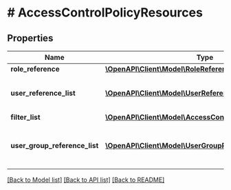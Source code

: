 # # AccessControlPolicyResources

## Properties

Name | Type | Description | Notes
------------ | ------------- | ------------- | -------------
**role_reference** | [**\OpenAPI\Client\Model\RoleReference**](RoleReference.md) |  | [optional]
**user_reference_list** | [**\OpenAPI\Client\Model\UserReference[]**](UserReference.md) | The User(s) being assigned a given role. | [optional]
**filter_list** | [**\OpenAPI\Client\Model\AccessControlPolicyDetailFilterList**](AccessControlPolicyDetailFilterList.md) |  | [optional]
**user_group_reference_list** | [**\OpenAPI\Client\Model\UserGroupReference[]**](UserGroupReference.md) | The User group(s) being assigned a given role. | [optional]

[[Back to Model list]](../../README.md#models) [[Back to API list]](../../README.md#endpoints) [[Back to README]](../../README.md)
